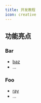 ```yaml
---
title: 开发教程
icon: creative
---
```


## 功能亮点

### Bar

- [baz](bar/baz.md)
- ...

### Foo

- [ray](foo/ray.md)
- ...
